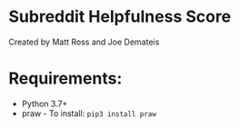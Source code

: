 # Subreddit Helpfulness Score

Created by Matt Ross and Joe Demateis

# Requirements: 
- Python 3.7+
- praw - To install: ```pip3 install praw```
